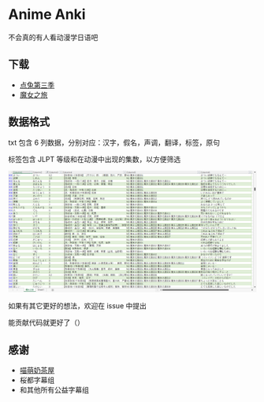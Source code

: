 # Anime Anki

不会真的有人看动漫学日语吧

## 下载
- [点兔第三季](https://github.com/flaribbit/anime-anki/releases/download/v0.1/Gochuumon.wa.Usagi.Desuka.S03.txt)
- [魔女之旅](https://github.com/flaribbit/anime-anki/releases/download/v0.1/Wandering.Witch_The.Journey.of.Elaina.txt)

## 数据格式
txt 包含 6 列数据，分别对应：汉字，假名，声调，翻译，标签，原句

标签包含 JLPT 等级和在动漫中出现的集数，以方便筛选

![demo](image/demo.png)

如果有其它更好的想法，欢迎在 issue 中提出

能贡献代码就更好了（）

## 感谢
- [喵萌奶茶屋](https://github.com/Nekomoekissaten-SUB/)
- 桜都字幕组
- 和其他所有公益字幕组
